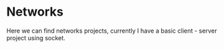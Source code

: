 # Networks
Here we can find networks projects, currently I have a basic client - server project using socket.
